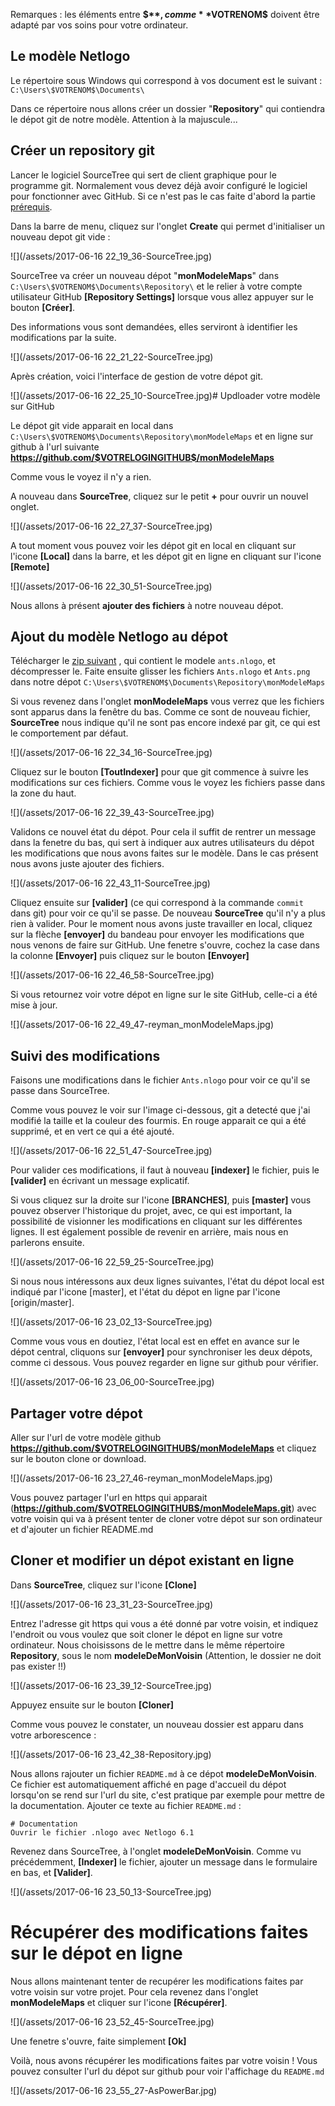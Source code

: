 
Remarques : les éléments entre **$$**, comme **$VOTRENOM$** doivent être adapté par vos soins pour votre ordinateur.

## Le modèle Netlogo

 Le répertoire sous Windows qui correspond à vos document est le suivant : `C:\Users\$VOTRENOM$\Documents\` 

Dans ce répertoire nous allons créer un dossier "**Repository**" qui contiendra le dépot git de notre modèle. Attention à la majuscule...

## Créer un repository git 

Lancer le logiciel SourceTree qui sert de client graphique pour le programme git. Normalement vous devez déjà avoir configuré le logiciel pour fonctionner avec GitHub. Si ce n'est pas le cas faite d'abord la partie [prérequis](../prerequis.md).

Dans la barre de menu, cliquez sur l'onglet **Create** qui permet d'initialiser un nouveau depot git vide : 

![](/assets/2017-06-16 22_19_36-SourceTree.jpg)

SourceTree va créer un nouveau dépot "**monModeleMaps**" dans `C:\Users\$VOTRENOM$\Documents\Repository\` et le relier à votre compte utilisateur GitHub **[Repository Settings]** lorsque vous allez appuyer sur le bouton **[Créer]**.

Des informations vous sont demandées, elles serviront à identifier les modifications par la suite.

![](/assets/2017-06-16 22_21_22-SourceTree.jpg)

Après création, voici l'interface de gestion de votre dépot git.  

![](/assets/2017-06-16 22_25_10-SourceTree.jpg)# Updloader votre modèle sur GitHub

Le dépot git vide apparait en local dans `C:\Users\$VOTRENOM$\Documents\Repository\monModeleMaps` et en ligne sur github à l'url suivante **https://github.com/$VOTRELOGINGITHUB$/monModeleMaps**

Comme vous le voyez il n'y a rien.
 
A nouveau dans **SourceTree**, cliquez sur le petit **+** pour ouvrir un nouvel onglet.

![](/assets/2017-06-16 22_27_37-SourceTree.jpg)

A tout moment vous pouvez voir les dépot git en local en cliquant sur l'icone **[Local]** dans la barre, et les dépot git en ligne en cliquant sur l'icone **[Remote]**

![](/assets/2017-06-16 22_30_51-SourceTree.jpg)

Nous allons à présent **ajouter des fichiers** à notre nouveau dépot.

## Ajout du modèle Netlogo au dépot

Télécharger le [zip suivant](assets/modeleMaps.zip) , qui contient le modele `ants.nlogo`, et décompresser le. Faite ensuite glisser les fichiers `Ants.nlogo` et `Ants.png` dans notre dépot `C:\Users\$VOTRENOM$\Documents\Repository\monModeleMaps`

Si vous revenez dans l'onglet **monModeleMaps** vous verrez que les fichiers sont apparus dans la fenêtre du bas. Comme ce sont de nouveau fichier, **SourceTree** nous indique qu'il ne sont pas encore indexé par git, ce qui est le comportement par défaut.

![](/assets/2017-06-16 22_34_16-SourceTree.jpg) 
  
Cliquez sur le bouton **[ToutIndexer]** pour que git commence à suivre les modifications sur ces fichiers. Comme vous le voyez les fichiers passe dans la zone du haut.

![](/assets/2017-06-16 22_39_43-SourceTree.jpg)

Validons ce nouvel état du dépot. Pour cela il suffit de rentrer un message dans la fenetre du bas, qui sert à indiquer aux autres utilisateurs du dépot les modifications que nous avons faites sur le modèle. Dans le cas présent nous avons juste ajouter des fichiers.

![](/assets/2017-06-16 22_43_11-SourceTree.jpg)

 Cliquez ensuite sur **[valider]** (ce qui correspond à la commande `commit `dans git) pour voir ce qu'il se passe. De nouveau **SourceTree** qu'il n'y a plus rien à valider. Pour le moment nous avons juste travailler en local, cliquez sur la flèche **[envoyer]** du bandeau pour envoyer les modifications que nous venons de faire sur GitHub. Une fenetre s'ouvre, cochez la case dans la colonne **[Envoyer]** puis cliquez sur le bouton **[Envoyer]**
 
 ![](/assets/2017-06-16 22_46_58-SourceTree.jpg)

Si vous retournez voir votre dépot en ligne sur le site GitHub, celle-ci a été mise à jour.

![](/assets/2017-06-16 22_49_47-reyman_monModeleMaps.jpg)

## Suivi des modifications

Faisons une modifications dans le fichier `Ants.nlogo` pour voir ce qu'il se passe dans SourceTree. 

Comme vous pouvez le voir sur l'image ci-dessous, git a detecté que j'ai modifié la taille et la couleur des fourmis. En rouge apparait ce qui a été supprimé, et en vert ce qui a été ajouté.

![](/assets/2017-06-16 22_51_47-SourceTree.jpg)

Pour valider ces modifications, il faut à nouveau **[indexer]** le fichier, puis le **[valider]** en écrivant un message explicatif.

Si vous cliquez sur la droite sur l'icone **[BRANCHES]**, puis **[master]** vous pouvez observer l'historique du projet, avec, ce qui est important, la possibilité de visionner les modifications en cliquant sur les différentes lignes. Il est également possible de revenir en arrière, mais nous en parlerons ensuite.

![](/assets/2017-06-16 22_59_25-SourceTree.jpg)

Si nous nous intéressons aux deux lignes suivantes, l'état du dépot local est indiqué par l'icone [master], et l'état du dépot en ligne par l'icone [origin/master]. 

![](/assets/2017-06-16 23_02_13-SourceTree.jpg)

Comme vous vous en doutiez, l'état local est en effet en avance sur le dépot central, cliquons sur **[envoyer]** pour synchroniser les deux dépots, comme ci dessous. Vous pouvez regarder en ligne sur github pour vérifier.

![](/assets/2017-06-16 23_06_00-SourceTree.jpg)

## Partager votre dépot

Aller sur l'url de votre modèle github **https://github.com/$VOTRELOGINGITHUB$/monModeleMaps** et cliquez sur le bouton clone or download.

![](/assets/2017-06-16 23_27_46-reyman_monModeleMaps.jpg) 

Vous pouvez partager l'url en https qui apparait (**https://github.com/$VOTRELOGINGITHUB$/monModeleMaps.git**) avec votre voisin qui va à présent tenter de cloner votre dépot sur son ordinateur et d'ajouter un fichier README.md

## Cloner et modifier un dépot existant en ligne

Dans **SourceTree**, cliquez sur l'icone **[Clone]**

![](/assets/2017-06-16 23_31_23-SourceTree.jpg)

Entrez l'adresse git https qui vous a été donné par votre voisin, et indiquez l'endroit ou vous voulez que soit cloner le dépot en ligne sur votre ordinateur. Nous choisissons de le mettre dans le même répertoire **Repository**, sous le nom **modeleDeMonVoisin** (Attention, le dossier ne doit pas exister !!) 

![](/assets/2017-06-16 23_39_12-SourceTree.jpg)

Appuyez ensuite sur le bouton **[Cloner]**

Comme vous pouvez le constater, un nouveau dossier est apparu dans votre arborescence : 

![](/assets/2017-06-16 23_42_38-Repository.jpg)

Nous allons rajouter un fichier `README.md` à ce dépot **modeleDeMonVoisin**. Ce fichier est automatiquement affiché en page d'accueil du dépot lorsqu'on se rend sur l'url du site, c'est pratique par exemple pour mettre de la documentation. Ajouter ce texte au fichier `README.md` : 

```
# Documentation
Ouvrir le fichier .nlogo avec Netlogo 6.1
```

Revenez dans SourceTree, à l'onglet **modeleDeMonVoisin**. Comme vu précédemment, **[Indexer]** le fichier, ajouter un message dans le formulaire en bas, et **[Valider]**.

![](/assets/2017-06-16 23_50_13-SourceTree.jpg)

# Récupérer des modifications faites sur le dépot en ligne

Nous allons maintenant tenter de recupérer les modifications faites par votre voisin sur votre projet. Pour cela revenez dans l'onglet **monModeleMaps** et cliquer sur l'icone **[Récupérer]**.

![](/assets/2017-06-16 23_52_45-SourceTree.jpg)

Une fenetre s'ouvre, faite simplement **[Ok]**

Voilà, nous avons récupérer les modifications faites par votre voisin ! Vous pouvez consulter l'url du dépot sur github pour voir l'affichage du `README.md`

![](/assets/2017-06-16 23_55_27-AsPowerBar.jpg)






